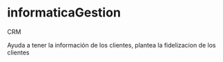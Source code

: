 # informaticaGestion

CRM 

Ayuda a  tener la información de los clientes, plantea la fidelizacion de los clientes